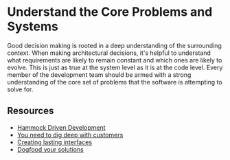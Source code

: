 # Understand the Core Problems and Systems

Good decision making is rooted in a deep understanding of the surrounding context. When making architectural decisions, it's helpful to understand what requirements are likely to remain constant and which ones are likely to evolve. This is just as true at the system level as it is at the code level. Every member of the development team should be armed with a strong understanding of the core set of problems that the software is attempting to solve for.

## Resources

- [Hammock Driven Development](https://www.youtube.com/watch?v=f84n5oFoZBc)
- [You need to dig deep with customers](https://github.com/97-things/97-things-every-programmer-should-know/tree/master/en/thing_97)
- [Creating lasting interfaces](https://www.youtube.com/watch?v=oyLBGkS5ICk)
- [Dogfood your solutions](https://medium.com/agileinsider/dogfooding-a-simple-practice-to-help-you-build-better-products-b5954af4d5f7)
